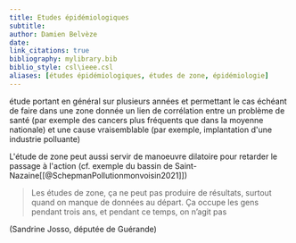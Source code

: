 ```yaml
---
title: Etudes épidémiologiques
subtitle:
author: Damien Belvèze
date:
link_citations: true
bibliography: mylibrary.bib
biblio_style: csl\ieee.csl
aliases: [études épidémiologiques, études de zone, épidémiologie]
---
```


étude portant en général sur plusieurs années et permettant le cas échéant de faire dans une zone donnée un lien de corrélation entre un problème de santé (par exemple des cancers plus fréquents que dans la moyenne nationale) et une cause vraisemblable (par exemple, implantation d'une industrie polluante)

L'étude de zone peut aussi servir de manoeuvre dilatoire pour retarder le passage à l'action (cf. exemple du bassin de Saint-Nazaine[[@SchepmanPollutionmonvoisin2021]])

>Les études de zone, ça ne peut pas produire de résultats, surtout quand on manque de données au départ. Ça occupe les gens pendant trois ans, et pendant ce temps, on n’agit pas

(Sandrine Josso, députée de Guérande)

